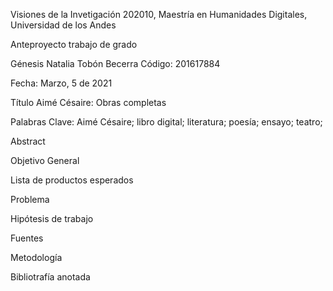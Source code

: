 Visiones de la Invetigación 202010, Maestría en Humanidades Digitales, Universidad de los Andes


Anteproyecto trabajo de grado

Génesis Natalia Tobón Becerra 
Código: 201617884

Fecha: Marzo, 5 de 2021

Título
Aimé Césaire: Obras completas


Palabras Clave:
Aimé Césaire; libro digital; literatura; poesía; ensayo; teatro;

Abstract

Objetivo General

Lista de productos esperados

Problema

Hipótesis de trabajo

Fuentes

Metodología

Bibliotrafía anotada
